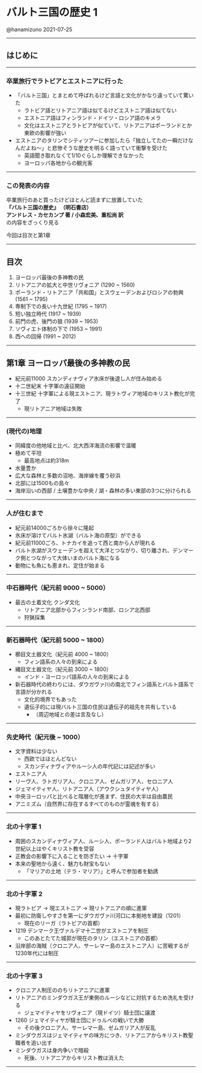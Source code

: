 # バルト三国の歴史 1

@hanamizuno
2021-07-25

---

## はじめに

---

### 卒業旅行でラトビアとエストニアに行った

- 「バルト三国」とまとめて呼ばれるけど言語と文化がかなり違っていて驚いた
  - ラトビア語とリトアニア語は似てるけどエストニア語は似てない
  - エストニア語はフィンランド・ドイツ・ロシア語のキメラ
  - 文化はエストニアとラトビアが似ていて、リトアニアはポーランドとか東欧の影響が強い
- エストニアのタリンでシティツアーに参加したら「独立してたの一瞬だけなんだよね〜」と悲惨そうな歴史を明るく語っていて衝撃を受けた
  - 英語聞き取れなくて1/10ぐらしか理解できなかった
  - ヨーロッパ各地からの観光客

---

### この発表の内容

卒業旅行のあと買ったけどほとんど読まずに放置していた  
**『バルト三国の歴史』 （明石書店）**  
**アンドレス・カセカンプ 著 / 小森宏美、重松尚 訳**  
の内容をざっくり見る

今回は目次と第1章

---

## 目次

1. ヨーロッパ最後の多神教の民
2. リトアニアの拡大と中世リヴォニア (1290 ~ 1560)
3. ポーランド・リトアニア「共和国」とスウェーデンおよびロシアの勃興 (1561 ~ 1795)
4. 専制下での長い十九世紀 (1795 ~ 1917)
5. 短い独立時代 (1917 ~ 1939)
6. 前門の虎、後門の狼 (1939 ~ 1953)
7. ソヴィエト体制の下で (1953 ~ 1991)
8. 西への回帰 (1991 ~ 2012)

---

## 第1章 ヨーロッパ最後の多神教の民

- 紀元前11000 スカンディナヴィア氷床が後退し人が住み始める
- 十二世紀末 十字軍の遠征開始
- 十三世紀 十字軍による現エストニア、現ラトヴィア地域のキリスト教化が完了
  - 現リトアニア地域は失敗

---

### (現代の)地理

- 同緯度の他地域と比べ、北大西洋海流の影響で温暖
- 極めて平坦
  - 最高地点は約318m
- 水量豊か
- 広大な森林と多数の沼地、海岸線を覆う砂浜
- 北部には1500もの島々
- 海岸沿いの西部 / 土壌豊かな中央 / 湖・森林の多い東部の3つに分けられる

---

### 人が住むまで

- 紀元前14000ごろから徐々に隆起
- 氷床が溶けてバルト氷湖（バルト海の原型）ができる
- 紀元前11000ごろ、トナカイを追って西と南から人が現れる
- バルト氷湖がスウェーデンを超えて大洋とつながり、切り離され、デンマーク側とつながって大体いまのバルト海になる
- 動物にも魚にも恵まれ、定住が始まる

---

### 中石器時代（紀元前 9000 ~ 5000）

- 最古の土着文化 クンダ文化
  - リトアニア北部からフィンランド南部、ロシア北西部
  - 狩猟採集

---

### 新石器時代（紀元前 5000 ~ 1800）

- 櫛目文土器文化（紀元前 4000 ~ 1800）
  - フィン語系の人々の到来による
- 縄目文土器文化（紀元前 3000 ~ 1800）
  - インド・ヨーロッパ語系の人々の到来による
- 新石器時代の終わりには、ダウガヴァ川の南北でフィン語系とバルト語系で言語が分かれる
  - 文化的境界でもあった
  - 遺伝子的には現バルト三国の住民は遺伝子的祖先を共有している
    - （周辺地域との差は言及なし）

---

### 先史時代（紀元後 ~ 1000）

- 文字資料は少ない
  - 西欧ではほとんどない
  - スカンディナヴィアやルーシ人の年代記には記述が多い
- エストニア人
- リーヴ人、ラトガリア人、クロニア人、ゼムガリア人、セロニア人
- ジェマイティヤ人、リトアニア人（アウクシュタイティヤ人）
- 中央ヨーロッパと比べると階層化が進まず、住民の大半は自由農民
- アニミズム（自然界に存在するすべてのものが霊魂を有する）

---

### 北の十字軍 1

- 周囲のスカンディナヴィア人、ルーシ人、ポーランド人はバルト地域より2世紀以上はやくキリスト教を受容
- 正教会の影響下に入ることを防ぎたい -> 十字軍
- 本来の聖地から遠く、魅力も財宝もない
  - 「マリアの土地（テラ・マリア）」と呼んで参加者を勧誘

---

### 北の十字軍 2

- 現ラトビア -> 現エストニア -> 現リトアニアの順に進軍
- 最初に防衛しやすさを第一にダウガヴァ川河口に本拠地を建設（1201）
  - 現在のリーガ（ラトビアの首都）
- 1219 デンマーク王ヴァルデマ十二世がエストニアを制圧
  - このあとたてた城郭が現在のタリン（エストニアの首都）
- 沿岸部の海賊（クロニア人、サーレマー島のエストニア人）に苦戦するが1230年代には制圧

---

### 北の十字軍 3

- クロニア人制圧ののちリトアニアに進軍
- リトアニアのミンダウガス王が東側のルーシなどに対抗するため洗礼を受ける
  - ジェマイティヤをリヴォニア（現ドイツ）騎士団に譲渡
- 1260 ジェマイティヤが騎士団にドゥルベの戦いで大勝
  - その後クロニア人、サーレマー島、ゼムガリア人が反乱
- ミンダウガスはジェマイティヤの味方につき、リトアニアからキリスト教聖職者を追い出す
- ミンダウガスは身内争いで暗殺
  - 死後、リトアニアからキリスト教は消えた

---
